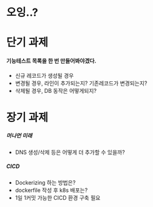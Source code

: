 # 오잉..?

# 단기 과제
#### 기능테스트 목록을 한 번 만들어봐야겠다.
- 신규 레코드가 생성될 경우
- 변경될 경우, 라인이 추가되는지? 기존레코드가 변경되는지?
- 삭제될 경우, DB 동작은 어떻게되지?

# 장기 과제
##### 머나먼 미래 
- DNS 생성/삭제 등은 어떻게 더 추가할 수 있을까?

##### CICD
- Dockerizing 하는 방법은?
- dockerfile 작성 후 k8s 배포는?
- 1일 1커밋 가능한 CICD 환경 구축 필요